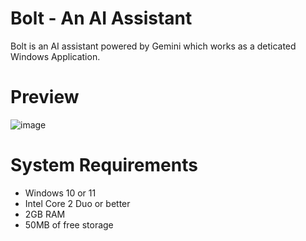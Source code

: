 # Bolt - An AI Assistant

Bolt is an AI assistant powered by Gemini which works as a deticated Windows Application.

# Preview
![image](https://github.com/user-attachments/assets/aefff00e-2768-4c19-afa6-a408f0c7ddfb)


# System Requirements 
* Windows 10 or 11
* Intel Core 2 Duo or better
* 2GB RAM
* 50MB of free storage

